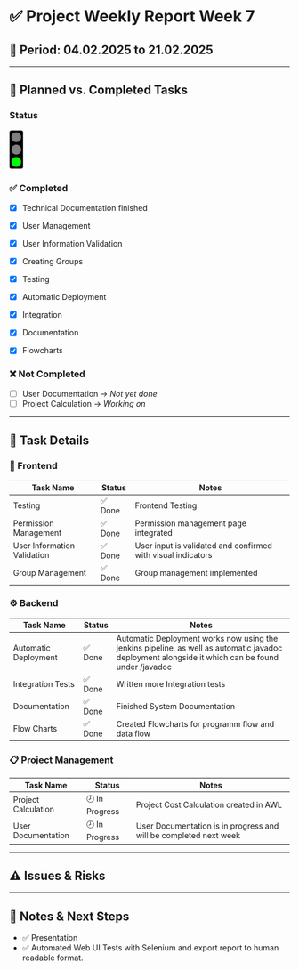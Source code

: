 # ✅ Project Weekly Report Week 7

## 📅 Period: 04.02.2025 to 21.02.2025

---

## 🔄 Planned vs. Completed Tasks

### Status

<img src="/resources/source/documentation/Traffic_Light_Green.png" width="5%" alt="status">

### ✅ Completed

- [x] Technical Documentation finished

- [X] User Management
- [x] User Information Validation
- [X] Creating Groups
- [X] Testing
- [X] Automatic Deployment
- [X] Integration
- [X] Documentation
- [X] Flowcharts

### ❌ Not Completed

- [ ] User Documentation → *Not yet done*
- [ ] Project Calculation -> *Working on*

---

## 🧩 Task Details

### 🎨 Frontend

| Task Name                   | Status | Notes                                                        |
|-----------------------------|--------|--------------------------------------------------------------|
| Testing                     | ✅ Done | Frontend Testing                                             |
| Permission Management       | ✅ Done | Permission management page integrated                        |
| User Information Validation | ✅ Done | User input is validated and confirmed with visual indicators |
| Group Management            | ✅ Done | Group management implemented                                 |

### ⚙️ Backend

| Task Name            | Status | Notes                                                                                                                                             |
|----------------------|--------|---------------------------------------------------------------------------------------------------------------------------------------------------|
| Automatic Deployment | ✅ Done | Automatic Deployment works now using the jenkins pipeline, as well as automatic javadoc deployment alongside it which can be found under /javadoc |
| Integration Tests    | ✅ Done | Written more Integration tests                                                                                                                    |
| Documentation        | ✅ Done | Finished System Documentation                                                                                                                     |
| Flow Charts          | ✅ Done | Created Flowcharts for programm flow and data flow                                                                                                |

### 📋 Project Management

| Task Name           | Status         | Notes                                                             |
|---------------------|----------------|-------------------------------------------------------------------|
| Project Calculation | 🕗 In Progress | Project Cost Calculation created in AWL                           |
| User Documentation  | 🕗 In Progress | User Documentation is in progress and will be completed next week |

---

## ⚠️ Issues & Risks

---

## 📌 Notes & Next Steps

- ✅ Presentation
- ✅ Automated Web UI Tests with Selenium and export report to human readable format.

